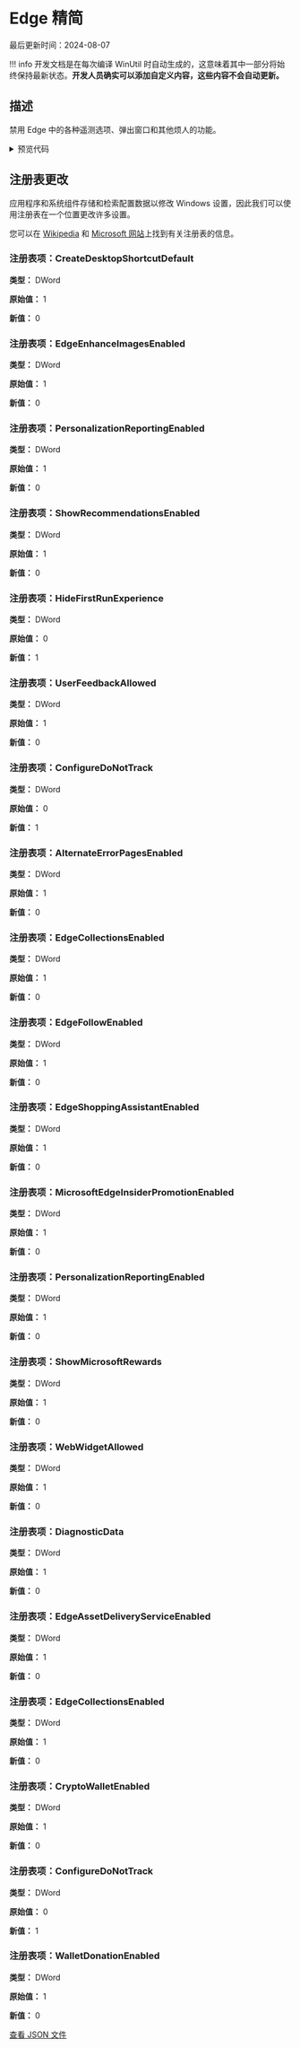 # Edge 精简

最后更新时间：2024-08-07


!!! info
     开发文档是在每次编译 WinUtil 时自动生成的，这意味着其中一部分将始终保持最新状态。**开发人员确实可以添加自定义内容，这些内容不会自动更新。**
## 描述

禁用 Edge 中的各种遥测选项、弹出窗口和其他烦人的功能。

<!-- BEGIN CUSTOM CONTENT -->

<!-- END CUSTOM CONTENT -->

<details>
<summary>预览代码</summary>

```json
{
  "Content": "Debloat Edge",
  "Description": "Disables various telemetry options, popups, and other annoyances in Edge.",
  "category": "Essential Tweaks",
  "panel": "1",
  "Order": "a016_",
  "registry": [
    {
      "Path": "HKLM:\\SOFTWARE\\Policies\\Microsoft\\EdgeUpdate",
      "Name": "CreateDesktopShortcutDefault",
      "Type": "DWord",
      "Value": "0",
      "OriginalValue": "1"
    },
    {
      "Path": "HKLM:\\SOFTWARE\\Policies\\Microsoft\\Edge",
      "Name": "EdgeEnhanceImagesEnabled",
      "Type": "DWord",
      "Value": "0",
      "OriginalValue": "1"
    },
    {
      "Path": "HKLM:\\SOFTWARE\\Policies\\Microsoft\\Edge",
      "Name": "PersonalizationReportingEnabled",
      "Type": "DWord",
      "Value": "0",
      "OriginalValue": "1"
    },
    {
      "Path": "HKLM:\\SOFTWARE\\Policies\\Microsoft\\Edge",
      "Name": "ShowRecommendationsEnabled",
      "Type": "DWord",
      "Value": "0",
      "OriginalValue": "1"
    },
    {
      "Path": "HKLM:\\SOFTWARE\\Policies\\Microsoft\\Edge",
      "Name": "HideFirstRunExperience",
      "Type": "DWord",
      "Value": "1",
      "OriginalValue": "0"
    },
    {
      "Path": "HKLM:\\SOFTWARE\\Policies\\Microsoft\\Edge",
      "Name": "UserFeedbackAllowed",
      "Type": "DWord",
      "Value": "0",
      "OriginalValue": "1"
    },
    {
      "Path": "HKLM:\\SOFTWARE\\Policies\\Microsoft\\Edge",
      "Name": "ConfigureDoNotTrack",
      "Type": "DWord",
      "Value": "1",
      "OriginalValue": "0"
    },
    {
      "Path": "HKLM:\\SOFTWARE\\Policies\\Microsoft\\Edge",
      "Name": "AlternateErrorPagesEnabled",
      "Type": "DWord",
      "Value": "0",
      "OriginalValue": "1"
    },
    {
      "Path": "HKLM:\\SOFTWARE\\Policies\\Microsoft\\Edge",
      "Name": "EdgeCollectionsEnabled",
      "Type": "DWord",
      "Value": "0",
      "OriginalValue": "1"
    },
    {
      "Path": "HKLM:\\SOFTWARE\\Policies\\Microsoft\\Edge",
      "Name": "EdgeFollowEnabled",
      "Type": "DWord",
      "Value": "0",
      "OriginalValue": "1"
    },
    {
      "Path": "HKLM:\\SOFTWARE\\Policies\\Microsoft\\Edge",
      "Name": "EdgeShoppingAssistantEnabled",
      "Type": "DWord",
      "Value": "0",
      "OriginalValue": "1"
    },
    {
      "Path": "HKLM:\\SOFTWARE\\Policies\\Microsoft\\Edge",
      "Name": "MicrosoftEdgeInsiderPromotionEnabled",
      "Type": "DWord",
      "Value": "0",
      "OriginalValue": "1"
    },
    {
      "Path": "HKLM:\\SOFTWARE\\Policies\\Microsoft\\Edge",
      "Name": "PersonalizationReportingEnabled",
      "Type": "DWord",
      "Value": "0",
      "OriginalValue": "1"
    },
    {
      "Path": "HKLM:\\SOFTWARE\\Policies\\Microsoft\\Edge",
      "Name": "ShowMicrosoftRewards",
      "Type": "DWord",
      "Value": "0",
      "OriginalValue": "1"
    },
    {
      "Path": "HKLM:\\SOFTWARE\\Policies\\Microsoft\\Edge",
      "Name": "WebWidgetAllowed",
      "Type": "DWord",
      "Value": "0",
      "OriginalValue": "1"
    },
    {
      "Path": "HKLM:\\SOFTWARE\\Policies\\Microsoft\\Edge",
      "Name": "DiagnosticData",
      "Type": "DWord",
      "Value": "0",
      "OriginalValue": "1"
    },
    {
      "Path": "HKLM:\\SOFTWARE\\Policies\\Microsoft\\Edge",
      "Name": "EdgeAssetDeliveryServiceEnabled",
      "Type": "DWord",
      "Value": "0",
      "OriginalValue": "1"
    },
    {
      "Path": "HKLM:\\SOFTWARE\\Policies\\Microsoft\\Edge",
      "Name": "EdgeCollectionsEnabled",
      "Type": "DWord",
      "Value": "0",
      "OriginalValue": "1"
    },
    {
      "Path": "HKLM:\\SOFTWARE\\Policies\\Microsoft\\Edge",
      "Name": "CryptoWalletEnabled",
      "Type": "DWord",
      "Value": "0",
      "OriginalValue": "1"
    },
    {
      "Path": "HKLM:\\SOFTWARE\\Policies\\Microsoft\\Edge",
      "Name": "ConfigureDoNotTrack",
      "Type": "DWord",
      "Value": "1",
      "OriginalValue": "0"
    },
    {
      "Path": "HKLM:\\SOFTWARE\\Policies\\Microsoft\\Edge",
      "Name": "WalletDonationEnabled",
      "Type": "DWord",
      "Value": "0",
      "OriginalValue": "1"
    }
  ],
  "link": "https://christitustech.github.io/winutil/dev/tweaks/Essential-Tweaks/EdgeDebloat"
}
```

</details>

## 注册表更改
应用程序和系统组件存储和检索配置数据以修改 Windows 设置，因此我们可以使用注册表在一个位置更改许多设置。


您可以在 [Wikipedia](https://www.wikiwand.com/en/Windows_Registry) 和 [Microsoft 网站](https://learn.microsoft.com/zh-cn/windows/win32/sysinfo/registry)上找到有关注册表的信息。

### 注册表项：CreateDesktopShortcutDefault

**类型：** DWord

**原始值：** 1

**新值：** 0

### 注册表项：EdgeEnhanceImagesEnabled

**类型：** DWord

**原始值：** 1

**新值：** 0

### 注册表项：PersonalizationReportingEnabled

**类型：** DWord

**原始值：** 1

**新值：** 0

### 注册表项：ShowRecommendationsEnabled

**类型：** DWord

**原始值：** 1

**新值：** 0

### 注册表项：HideFirstRunExperience

**类型：** DWord

**原始值：** 0

**新值：** 1

### 注册表项：UserFeedbackAllowed

**类型：** DWord

**原始值：** 1

**新值：** 0

### 注册表项：ConfigureDoNotTrack

**类型：** DWord

**原始值：** 0

**新值：** 1

### 注册表项：AlternateErrorPagesEnabled

**类型：** DWord

**原始值：** 1

**新值：** 0

### 注册表项：EdgeCollectionsEnabled

**类型：** DWord

**原始值：** 1

**新值：** 0

### 注册表项：EdgeFollowEnabled

**类型：** DWord

**原始值：** 1

**新值：** 0

### 注册表项：EdgeShoppingAssistantEnabled

**类型：** DWord

**原始值：** 1

**新值：** 0

### 注册表项：MicrosoftEdgeInsiderPromotionEnabled

**类型：** DWord

**原始值：** 1

**新值：** 0

### 注册表项：PersonalizationReportingEnabled

**类型：** DWord

**原始值：** 1

**新值：** 0

### 注册表项：ShowMicrosoftRewards

**类型：** DWord

**原始值：** 1

**新值：** 0

### 注册表项：WebWidgetAllowed

**类型：** DWord

**原始值：** 1

**新值：** 0

### 注册表项：DiagnosticData

**类型：** DWord

**原始值：** 1

**新值：** 0

### 注册表项：EdgeAssetDeliveryServiceEnabled

**类型：** DWord

**原始值：** 1

**新值：** 0

### 注册表项：EdgeCollectionsEnabled

**类型：** DWord

**原始值：** 1

**新值：** 0

### 注册表项：CryptoWalletEnabled

**类型：** DWord

**原始值：** 1

**新值：** 0

### 注册表项：ConfigureDoNotTrack

**类型：** DWord

**原始值：** 0

**新值：** 1

### 注册表项：WalletDonationEnabled

**类型：** DWord

**原始值：** 1

**新值：** 0



<!-- BEGIN SECOND CUSTOM CONTENT -->

<!-- END SECOND CUSTOM CONTENT -->


[查看 JSON 文件](https://github.com/ChrisTitusTech/winutil/tree/main/config/tweaks.json)

